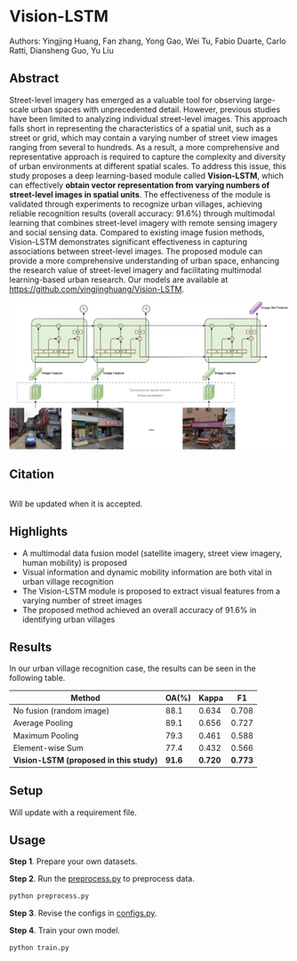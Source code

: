 # Vision-LSTM
Authors: Yingjing Huang, Fan zhang, Yong Gao, Wei Tu, Fabio Duarte, Carlo Ratti, Diansheng Guo, Yu Liu

## Abstract
Street-level imagery has emerged as a valuable tool for observing large-scale urban spaces with unprecedented detail. However, previous studies have been limited to analyzing individual street-level images. This approach falls short in representing the characteristics of a spatial unit, such as a street or grid, which may contain a varying number of street view images ranging from several to hundreds. As a result, a more comprehensive and representative approach is required to capture the complexity and diversity of urban environments at different spatial scales. To address this issue, this study proposes a deep learning-based module called **Vision-LSTM**, which can effectively **obtain vector representation from varying numbers of street-level images in spatial units**. The effectiveness of the module is validated through experiments to recognize urban villages, achieving reliable recognition results (overall accuracy: 91.6\%) through multimodal learning that combines street-level imagery with remote sensing imagery and social sensing data. Compared to existing image fusion methods, Vision-LSTM demonstrates significant effectiveness in capturing associations between street-level images. The proposed module can provide a more comprehensive understanding of urban space, enhancing the research value of street-level imagery and facilitating multimodal learning-based urban research. Our models are available at https://github.com/yingjinghuang/Vision-LSTM.

![Framework of Vision-LSTM](./img/Vision-LSTM.png)

## Citation
<!-- **If you find the resource useful, please cite the following :- )** -->
```bibtex

```

Will be updated when it is accepted.


## Highlights
- A multimodal data fusion model (satellite imagery, street view imagery, human
mobility) is proposed
- Visual information and dynamic mobility information are both vital in urban
village recognition
- The Vision-LSTM module is proposed to extract visual features from a varying
number of street images
- The proposed method achieved an overall accuracy of 91.6% in identifying
urban villages

## Results
In our urban village recognition case, the results can be seen in the following table.

| Method                                   | OA(%)     | Kappa     | F1        |
|------------------------------------------|-----------|-----------|-----------|
| No fusion (random image)                 | 88.1      | 0.634     | 0.708     |
| Average Pooling                          | 89.1      | 0.656     | 0.727     |
| Maximum Pooling                          | 79.3      | 0.461     | 0.588     |
| Element-wise Sum                         | 77.4      | 0.432     | 0.566     |
| **Vision-LSTM (proposed in this study)** | **91.6**  | **0.720** | **0.773** |

## Setup
Will update with a requirement file.

## Usage
**Step 1**. Prepare your own datasets.

**Step 2**. Run the [preprocess.py](preprocess.py) to preprocess data.
```bash
python preprocess.py
```

**Step 3**. Revise the configs in [configs.py](configs.py).

**Step 4**. Train your own model.
```bash
python train.py
```